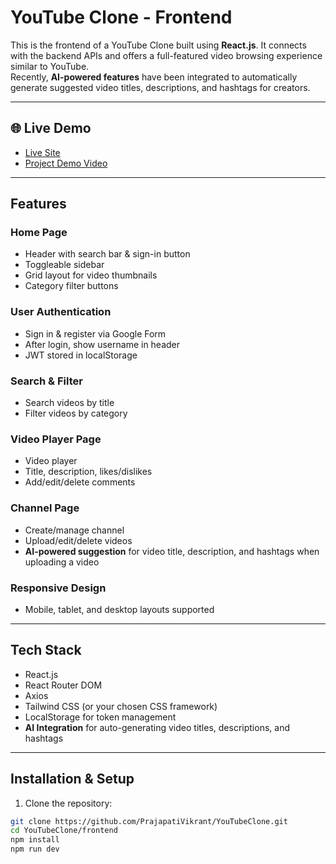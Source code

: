# YouTube Clone - Frontend

This is the frontend of a YouTube Clone built using **React.js**. It connects with the backend APIs and offers a full-featured video browsing experience similar to YouTube.  
Recently, **AI-powered features** have been integrated to automatically generate suggested video titles, descriptions, and hashtags for creators.

---

## 🌐 Live Demo

- [Live Site](https://youtubefrontend-tau.vercel.app)
- [Project Demo Video](VIDEO_LINK_HERE)

---

## Features

### Home Page
- Header with search bar & sign-in button
- Toggleable sidebar
- Grid layout for video thumbnails
- Category filter buttons

### User Authentication
- Sign in & register via Google Form
- After login, show username in header
- JWT stored in localStorage

### Search & Filter
- Search videos by title
- Filter videos by category

### Video Player Page
- Video player
- Title, description, likes/dislikes
- Add/edit/delete comments

### Channel Page
- Create/manage channel
- Upload/edit/delete videos
- **AI-powered suggestion** for video title, description, and hashtags when uploading a video

### Responsive Design
- Mobile, tablet, and desktop layouts supported

---

## Tech Stack

- React.js
- React Router DOM
- Axios
- Tailwind CSS (or your chosen CSS framework)
- LocalStorage for token management
- **AI Integration** for auto-generating video titles, descriptions, and hashtags

---

## Installation & Setup

1. Clone the repository:
```bash
git clone https://github.com/PrajapatiVikrant/YouTubeClone.git
cd YouTubeClone/frontend
npm install
npm run dev
